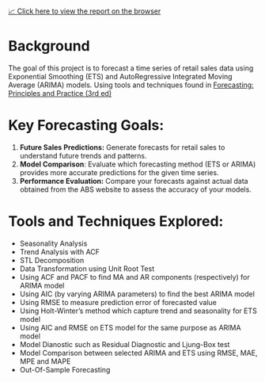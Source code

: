 [📈 Click here to view the report on the browser](https://nadzmi27.github.io/Retail-Forecasting/)

# Background
The goal of this project is to forecast a time series of retail sales data using Exponential Smoothing (ETS) and AutoRegressive Integrated Moving Average (ARIMA) models.
Using tools and techniques found in [Forecasting: Principles and Practice (3rd ed)](https://otexts.com/fpp3/)

# Key Forecasting Goals:
1. **Future Sales Predictions:** Generate forecasts for retail sales to understand future trends and patterns.
2. **Model Comparison**: Evaluate which forecasting method (ETS or ARIMA) provides more accurate predictions for the given time series.
3. **Performance Evaluation:** Compare your forecasts against actual data obtained from the ABS website to assess the accuracy of your models.

# Tools and Techniques Explored:
- Seasonality Analysis
- Trend Analysis with ACF
- STL Decomposition
- Data Transformation using Unit Root Test
- Using ACF and PACF to find MA and AR components (respectively) for ARIMA  model
- Using AIC (by varying ARIMA parameters) to find the best ARIMA model
- Using RMSE to measure prediction error of forecasted value
- Using Holt-Winter’s method which capture trend and seasonality for ETS model
- Using AIC and RMSE on ETS model for the same purpose as ARIMA model
- Model Dianostic such as Residual Diagnostic and Ljung-Box test
- Model Comparison between selected ARIMA and ETS using RMSE, MAE, MPE and MAPE
- Out-Of-Sample Forecasting
